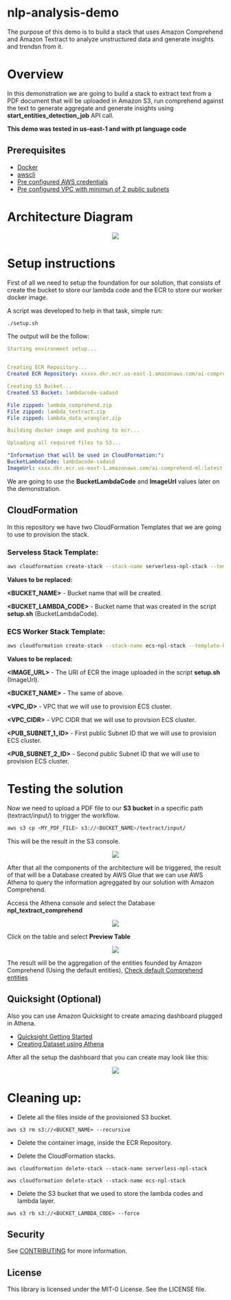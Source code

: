 # nlp-analysis-demo

The purpose of this demo is to build a stack that uses Amazon Comprehend and Amazon Textract to analyze unstructured data and generate insights and trendsn from it.

# Overview

In this demonstration we are going to build a stack to extract text from a PDF document that will be uploaded in Amazon S3, run comprehend against the text to generate aggregate and generate insights using **start_entities_detection_job** API call.

**This demo was tested in us-east-1 and with pt language code**

## Prerequisites

- [Docker](https://docs.docker.com/get-docker/)
- [awscli](https://docs.aws.amazon.com/cli/latest/userguide/cli-chap-install.html)
- [Pre configured AWS credentials](https://docs.aws.amazon.com/amazonswf/latest/awsrbflowguide/set-up-creds.html)
- [Pre configured VPC with minimun of 2 public subnets]()


# Architecture Diagram

<p align="center"> 
<img src="images/nlp-demo.png">
</p>


# Setup instructions

First of all we need to setup the foundation for our solution, that consists of create the bucket to store our lambda code and the ECR to store our worker docker image.

A script was developed to help in that task, simple run:

```bash
./setup.sh
```

The output will be the follow:

```yaml
Starting environment setup...


Creating ECR Repository...
Created ECR Repository: xxxxx.dkr.ecr.us-east-1.amazonaws.com/ai-comprehend-ml

Creating S3 Bucket...
Created S3 Bucket: lambdacode-sadasd

File zipped: lambda_comprehend.zip
File zipped: lambda_textract.zip
File zipped: lambda_data_wrangler.zip

Building docker image and pushing to ecr...

Uploading all required files to S3...

"Information that will be used in CloudFormation:":
BucketLambdaCode: lambdacode-sadasd
ImageUrl: xxxx.dkr.ecr.us-east-1.amazonaws.com/ai-comprehend-ml:latest
```

We are going to use the **BucketLambdaCode** and **ImageUrl** values later on the demonstration.

## CloudFormation

In this repository we have two CloudFormation Templates that we are going to use to provision the stack.

### Serveless Stack Template:

```bash
aws cloudformation create-stack --stack-name serverless-npl-stack --template-body file://cloudformation/serverless-stack.yaml --parameters ParameterKey=BucketName,ParameterValue=<BUCKET_NAME> ParameterKey=BucketLambdaCode,ParameterValue=<BUCKET_LAMBDA_CODE> ParameterKey=LanguageCode,ParameterValue=pt --capabilities CAPABILITY_IAM
```

**Values to be replaced:**

**<BUCKET_NAME>** - Bucket name that will be created.

**<BUCKET_LAMBDA_CODE>** - Bucket name that was created in the script **setup.sh** (BucketLambdaCode).

### ECS Worker Stack Template:

```bash
aws cloudformation create-stack --stack-name ecs-npl-stack --template-body file://cloudformation/ecs-stack.yaml --parameters ParameterKey=ClusterName,ParameterValue=ecs-cluster-demo ParameterKey=ServiceName,ParameterValue=textract-worker ParameterKey=ImageUrl,ParameterValue=<IMAGE_URL> ParameterKey=BucketName,ParameterValue=<BUCKET_NAME> ParameterKey=QueueName,ParameterValue=sqs_textract_messages ParameterKey=VpcId,ParameterValue=<VPC_ID> ParameterKey=VpcCidr,ParameterValue=<VPC_CIDR> ParameterKey=PubSubnet1Id,ParameterValue=<PUB_SUBNET_1_ID> ParameterKey=PubSubnet2Id,ParameterValue=<PUB_SUBNET_2_ID> --capabilities CAPABILITY_IAM
```

**Values to be replaced:**

**<IMAGE_URL>** - The URI of ECR the image uploaded in the script **setup.sh** (ImageUrl).

**<BUCKET_NAME>** - The same of above.

**<VPC_ID>** - VPC that we will use to provision ECS cluster.

**<VPC_CIDR>** - VPC CIDR that we will use to provision ECS cluster.

**<PUB_SUBNET_1_ID>** - First public Subnet ID that we will use to provision ECS cluster.

**<PUB_SUBNET_2_ID>** - Second public Subnet ID that we will use to provision ECS cluster.

# Testing the solution

Now we need to upload a PDF file to our **S3 bucket** in a specific path (textract/input/) to trigger the workflow.

```bash
aws s3 cp <MY_PDF_FILE> s3://<BUCKET_NAME>/textract/input/
```

This will be the result in the S3 console.

<p align="center"> 
<img src="images/s3_console.png">
</p>

After that all the components of the architecture will be triggered, the result of that will be a Database created by AWS Glue that we can use AWS Athena to query the information agreggated by our solution with Amazon Comprehend.

Access the Athena console and select the Database **npl_textract_comprehend**

<p align="center"> 
<img src="images/athena_console.png">
</p>

Click on the table and select **Preview Table**

<p align="center"> 
<img src="images/athena_console_query.png">
</p>

The result will be the aggregation of the entities founded by Amazon Comprehend (Using the default entities), [Check default Comprehend entities](https://docs.aws.amazon.com/comprehend/latest/dg/how-entities.html)

## Quicksight (Optional)

Also you can use Amazon Quicksight to create amazing dashboard plugged in Athena.

- [Quicksight Getting Started](https://docs.aws.amazon.com/quicksight/latest/user/getting-started.html)
- [Creating Dataset using Athena](https://docs.aws.amazon.com/quicksight/latest/user/create-a-data-set-athena.html)

After all the setup the dashboard that you can create may look like this:

<p align="center"> 
<img src="images/quicksight_dashboard.png">
</p>

# Cleaning up:

- Delete all the files inside of the provisioned S3 bucket.

```shell
aws s3 rm s3://<BUCKET_NAME> --recursive
```

- Delete the container image, inside the ECR Repository.

- Delete the CloudFormation stacks.

```shell
aws cloudformation delete-stack --stack-name serverless-npl-stack
```

```shell
aws cloudformation delete-stack --stack-name ecs-npl-stack
```

- Delete the S3 bucket that we used to store the lambda codes and lambda layer.

```shell
aws s3 rb s3://<BUCKET_LAMBDA_CODE> --force
```

## Security

See [CONTRIBUTING](CONTRIBUTING.md#security-issue-notifications) for more information.

## License

This library is licensed under the MIT-0 License. See the LICENSE file.

